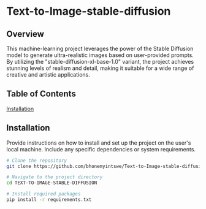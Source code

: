 # Text-to-Image-stable-diffusion

## Overview
This machine-learning project leverages the power of the Stable Diffusion model to generate ultra-realistic images based on user-provided prompts. By utilizing the "stable-diffusion-xl-base-1.0" variant, the project achieves stunning levels of realism and detail, making it suitable for a wide range of creative and artistic applications.

## Table of Contents

[Installation](#installation)

## Installation

Provide instructions on how to install and set up the project on the user's local machine. Include any specific dependencies or system requirements.

```bash
# Clone the repository
git clone https://github.com/bhonemyintswe/Text-to-Image-stable-diffusion.git

# Navigate to the project directory
cd TEXT-TO-IMAGE-STABLE-DIFFUSION

# Install required packages
pip install -r requirements.txt
